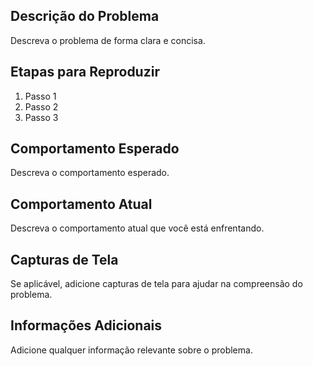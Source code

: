 ## Descrição do Problema

Descreva o problema de forma clara e concisa.

## Etapas para Reproduzir

1. Passo 1
2. Passo 2
3. Passo 3

## Comportamento Esperado

Descreva o comportamento esperado.

## Comportamento Atual

Descreva o comportamento atual que você está enfrentando.

## Capturas de Tela

Se aplicável, adicione capturas de tela para ajudar na compreensão do problema.

## Informações Adicionais

Adicione qualquer informação relevante sobre o problema.

